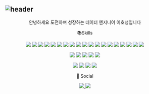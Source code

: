 ## ![header](https://capsule-render.vercel.app/api?type=rounded&color=gradient&text=%20Welcome%20&height=250&fontSize=100&textBg=true)

<div align="center">

<p>
안녕하세요 도전하며 성장하는 데이터 엔지니어 이호성입니다
</p>

<p> 📚Skills </p>

<p> 
<img src="https://img.shields.io/badge/Python-3776AB?style=for-the-badge&logo=Python&logoColor=white">
<img src="https://img.shields.io/badge/Pandas-150458?style=for-the-badge&logo=Pandas&logoColor=white">
<img src="https://img.shields.io/badge/Flask-000000?style=for-the-badge&logo=Flask&logoColor=white">
<img src="https://img.shields.io/badge/Logstash-005571?style=for-the-badge&logo=Logstash&logoColor=white">
<img src="https://img.shields.io/badge/Elasticsearch-005571?style=for-the-badge&logo=Elasticsearch&logoColor=white">
<img src="https://img.shields.io/badge/kibana-005571?style=for-the-badge&logo=kibana&logoColor=white">
<img src="https://img.shields.io/badge/Apache Airflow-017CEE?style=for-the-badge&logo=Apache Airflow&logoColor=white">
<img src="https://img.shields.io/badge/Apache Kafka-231F20?style=for-the-badge&logo=Apache Kafka&logoColor=white">

<img src="https://img.shields.io/badge/MySQL-4479A1?style=for-the-badge&logo=MySQL&logoColor=white"> 
<img src="https://img.shields.io/badge/Kubernetes-326CE5?style=for-the-badge&logo=Kubernetes&logoColor=white">
<img src="https://img.shields.io/badge/Fluent Bit-49BDA5?style=for-the-badge&logo=Fluent Bit&logoColor=white">
<img src="https://img.shields.io/badge/Helm-0F1689?style=for-the-badge&logo=Helm&logoColor=white">
<img src="https://img.shields.io/badge/Argo CD-EF7B4D?style=for-the-badge&logo=Argo&logoColor=white">
<img src="https://img.shields.io/badge/jenkins-D24939?style=for-the-badge&logo=jenkins&logoColor=white">
<img src="https://img.shields.io/badge/new relic-1CE783?style=for-the-badge&logo=new relic&logoColor=white">
<img src="https://img.shields.io/badge/slack-4A154B?style=for-the-badge&logo=slack&logoColor=white">
<img src="https://img.shields.io/badge/jira-0052CC?style=for-the-badge&logo=jira&logoColor=white">
<img src="https://img.shields.io/badge/confluence-172B4D?style=for-the-badge&logo=confluence&logoColor=white">
<img src="https://img.shields.io/badge/DuckDB-FFF000?style=for-the-badge&logo=DuckDB&logoColor=white">

</p>
<p>
<img src="https://img.shields.io/badge/GCP-4285F4?style=for-the-badge&logo=Googlecloud&logoColor=white">

<img src="https://img.shields.io/badge/google cloud composer-4285F4?style=for-the-badge&logo=googlecloudcomposer&logoColor=white">
<img src="https://img.shields.io/badge/google bigquery-669DF6?style=for-the-badge&logo=googlebigquery&logoColor=white">
<img src="https://img.shields.io/badge/Looker Studio-4285F4?style=for-the-badge&logo=Looker&logoColor=white">
<img src="https://img.shields.io/badge/GKE-326CE5?style=for-the-badge&logo=Kubernetes&logoColor=white">
</p>
<p>
<img src="https://img.shields.io/badge/AWS-232F3E?style=for-the-badge&logo=Amazon AWS&logoColor=white">

<img src="https://img.shields.io/badge/aws lambda-FF9900?style=for-the-badge&logo=awslambda&logoColor=white">
<img src="https://img.shields.io/badge/amazon ses-DD344C?style=for-the-badge&logo=amazonsimpleemailservice&logoColor=white">
<img src="https://img.shields.io/badge/aws sns-FF9900?style=for-the-badge&logo=amazonesns&logoColor=white">
 </p>

<p>📧 Social  <br></p>

<p> <a href="https://field-nerve-7fd.notion.site/Hoseong-Lee-156e7dcde3464980904343d6907ef661?pvs=25"> <img src="https://img.shields.io/badge/Notion-000000?style=for-the-badge&logo=Notion&logoColor=white"> </a> <a href="mailto:"hoseong0422@gmail.com"> <img src="https://img.shields.io/badge/Gmail-EA4335?style=for-the-badge&logo=Gmail&logoColor=white"> </a></p>
</div>
